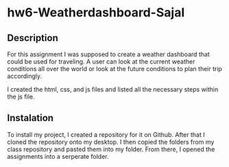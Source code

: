 # hw6-Weatherdashboard-Sajal

## Description
For this assignment I was supposed to create a weather dashboard that could be used for traveling. A user can look at the current weather conditions all over the world or look at the future conditions to plan their trip accordingly.

I created the html, css, and js files and listed all the necessary steps within the js file.

## Instalation
To install my project, I created a repository for it on Github. After that I cloned the repository onto my desktop. I then copied the folders from my class repository and pasted them into my folder. From there, I opened the assignments into a serperate folder.
